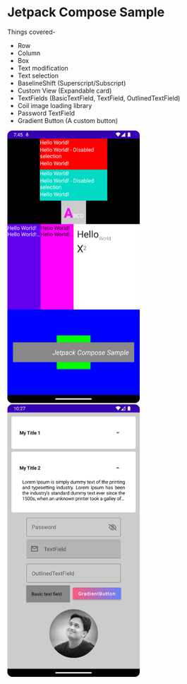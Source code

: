 # Jetpack Compose Sample

Things covered-

* Row
* Column
* Box
* Text modification
* Text selection
* BaselineShift (Superscript/Subscript)
* Custom View (Expandable card)
* TextFields (BasicTextField, TextField, OutlinedTextField)
* Coil image loading library
* Password TextField
* Gradient Button (A custom button)

<img src="screenshots/app.png" width="300"> <img src="screenshots/expandable_card_and_text_fields.png" width="300">
